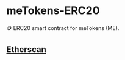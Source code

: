 # meTokens-ERC20
🪙 ERC20 smart contract for meTokens (ME).

## [Etherscan](https://etherscan.io/token/0x8375289350D4143559BF4d035178e35F2a15fc14)
